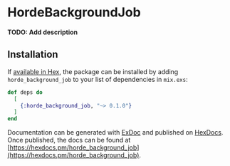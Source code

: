 # HordeBackgroundJob

**TODO: Add description**

## Installation

If [available in Hex](https://hex.pm/docs/publish), the package can be installed
by adding `horde_background_job` to your list of dependencies in `mix.exs`:

```elixir
def deps do
  [
    {:horde_background_job, "~> 0.1.0"}
  ]
end
```

Documentation can be generated with [ExDoc](https://github.com/elixir-lang/ex_doc)
and published on [HexDocs](https://hexdocs.pm). Once published, the docs can
be found at [https://hexdocs.pm/horde_background_job](https://hexdocs.pm/horde_background_job).

